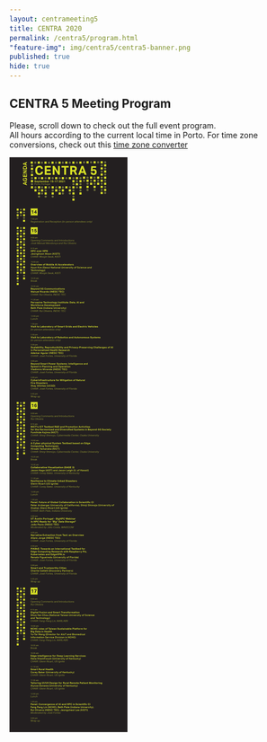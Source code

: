 ```yaml
---
layout: centrameeting5
title: CENTRA 2020
permalink: /centra5/program.html
"feature-img": img/centra5/centra5-banner.png
published: true
hide: true
---
```



## CENTRA 5 Meeting Program


Please, scroll down to check out the full event program.  
All hours according to the current local time in Porto. For time zone conversions, check out this [time zone converter](https://www.timeanddate.com/worldclock/converter.html)
 
![CENTRA5 Agenda ](../img/centra5/centra5_agenda.png)
